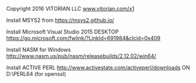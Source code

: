 Copyright 2016 VITORIAN LLC
www.vitorian.com/x1

Install MSYS2 from https://msys2.github.io/

Install Microsoft Visual Studio 2015 DESKTOP https://go.microsoft.com/fwlink/?LinkId=691984&clcid=0x409

Install NASM for Windows http://www.nasm.us/pub/nasm/releasebuilds/2.12.02/win64/

Install ACTIVE PERL http://www.activestate.com/activeperl/downloads ON D:\PERL64  (for openssl)
